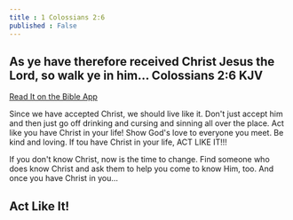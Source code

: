 ```yaml
---
title : 1 Colossians 2:6
published : False
---
```

<h2>As ye have therefore received Christ Jesus the Lord, so walk ye in him...
Colossians 2:6 KJV</h2>
<a href = "https://bible.com/bible/1/col.2.6.KJV">Read It on the Bible App </a>
<p>Since we have accepted Christ, we should live like it. Don't just accept him and then just go off drinking and cursing and sinning all over the place. Act like you have Christ in your life! Show God's love to everyone you meet. Be kind and loving. If tou have Christ in your life, ACT LIKE IT!!!</p>
<p>If you don't know Christ, now is the time to change. Find someone who does know Christ and ask them to help you come to know Him, too. And once you have Christ in you...</p>
<p><h2>Act Like It!</h2></p>
